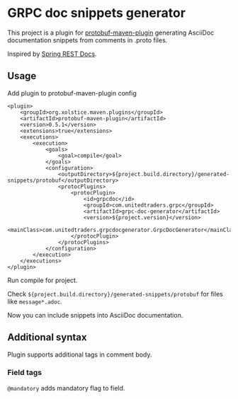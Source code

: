 # GRPC doc snippets generator

This project is a plugin for [protobuf-maven-plugin](https://www.xolstice.org/protobuf-maven-plugin/) generating 
AsciiDoc documentation snippets from comments in .proto files.

Inspired by [Spring REST Docs](https://spring.io/projects/spring-restdocs).

## Usage

Add plugin to protobuf-maven-plugin config
```$xml
<plugin>
    <groupId>org.xolstice.maven.plugins</groupId>
    <artifactId>protobuf-maven-plugin</artifactId>
    <version>0.5.1</version>
    <extensions>true</extensions>
    <executions>
        <execution>
            <goals>
                <goal>compile</goal>
            </goals>
            <configuration>
                <outputDirectory>${project.build.directory}/generated-snippets/protobuf</outputDirectory>
                <protocPlugins>
                    <protocPlugin>
                        <id>grpcdoc</id>
                        <groupId>com.unitedtraders.grpc</groupId>
                        <artifactId>grpc-doc-generator</artifactId>
                        <version>${project.version}</version>
                        <mainClass>com.unitedtraders.grpcdocgenerator.GrpcDocGenerator</mainClass>
                    </protocPlugin>
                </protocPlugins>
            </configuration>
        </execution>
    </executions>
</plugin>

```

Run compile for project.

Check `${project.build.directory}/generated-snippets/protobuf` for files like `message*.adoc`.

Now you can include snippets into AsciiDoc documentation.

## Additional syntax

Plugin supports additional tags in comment body.

### Field tags

`@mandatory` adds mandatory flag to field.

